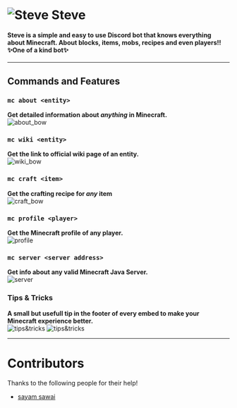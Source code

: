 
# ![Steve](https://cdn.discordapp.com/avatars/784725037172129803/aa2501233711e7a9c1515bf37913c9bc.png?size=32) Steve  
#### Steve is a simple and easy to use Discord bot that knows everything about Minecraft. About blocks, items, mobs, recipes and even players!!✨One of a kind bot✨  
  
<hr>  
  
## Commands and Features  
  
### `mc about <entity>`  
**Get detailed information about _anything_ in Minecraft.**  
  ![about_bow](https://f.sed.lol/files/scJnE.png)
  
### `mc wiki <entity>`  
**Get the link to official wiki page of an entity.**  
  ![wiki_bow](https://f.sed.lol/files/6mpFn.png)
  
### `mc craft <item>`  
**Get the crafting recipe for _any_ item**  
  ![craft_bow](https://f.sed.lol/files/3vPAM.png)
  
### `mc profile <player>`
**Get the Minecraft profile of any player.**  
  ![profile](https://f.sed.lol/files/hipeE.png)
  
### `mc server <server address>`
**Get info about any valid Minecraft Java Server.**  
  ![server](https://f.sed.lol/files/HTdrp.png)
  
### Tips & Tricks
**A small but usefull tip in the footer of every embed to make your Minecraft experience better.**  
  ![tips&tricks](https://f.sed.lol/files/ANWq9.png)
  ![tips&tricks](https://f.sed.lol/files/rGdWU.png)
  
<hr>  
  
# Contributors  
Thanks to the following people for their help!  
- [sayam sawai](https://github.com/sayyss)
